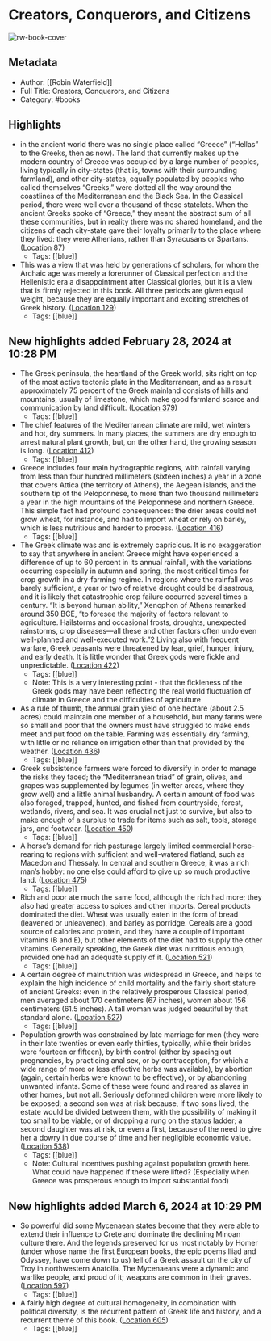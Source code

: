 # Creators, Conquerors, and Citizens

![rw-book-cover](https://m.media-amazon.com/images/I/816erVJx8yL._SY160.jpg)

## Metadata
- Author: [[Robin Waterfield]]
- Full Title: Creators, Conquerors, and Citizens
- Category: #books

## Highlights
- in the ancient world there was no single place called “Greece” (“Hellas” to the Greeks, then as now). The land that currently makes up the modern country of Greece was occupied by a large number of peoples, living typically in city-states (that is, towns with their surrounding farmland), and other city-states, equally populated by peoples who called themselves “Greeks,” were dotted all the way around the coastlines of the Mediterranean and the Black Sea. In the Classical period, there were well over a thousand of these statelets. When the ancient Greeks spoke of “Greece,” they meant the abstract sum of all these communities, but in reality there was no shared homeland, and the citizens of each city-state gave their loyalty primarily to the place where they lived: they were Athenians, rather than Syracusans or Spartans. ([Location 87](https://readwise.io/to_kindle?action=open&asin=B0787X7PRL&location=87))
    - Tags: [[blue]] 
- This was a view that was held by generations of scholars, for whom the Archaic age was merely a forerunner of Classical perfection and the Hellenistic era a disappointment after Classical glories, but it is a view that is firmly rejected in this book. All three periods are given equal weight, because they are equally important and exciting stretches of Greek history. ([Location 129](https://readwise.io/to_kindle?action=open&asin=B0787X7PRL&location=129))
    - Tags: [[blue]] 
## New highlights added February 28, 2024 at 10:28 PM
- The Greek peninsula, the heartland of the Greek world, sits right on top of the most active tectonic plate in the Mediterranean, and as a result approximately 75 percent of the Greek mainland consists of hills and mountains, usually of limestone, which make good farmland scarce and communication by land difficult. ([Location 379](https://readwise.io/to_kindle?action=open&asin=B0787X7PRL&location=379))
    - Tags: [[blue]] 
- The chief features of the Mediterranean climate are mild, wet winters and hot, dry summers. In many places, the summers are dry enough to arrest natural plant growth, but, on the other hand, the growing season is long. ([Location 412](https://readwise.io/to_kindle?action=open&asin=B0787X7PRL&location=412))
    - Tags: [[blue]] 
- Greece includes four main hydrographic regions, with rainfall varying from less than four hundred millimeters (sixteen inches) a year in a zone that covers Attica (the territory of Athens), the Aegean islands, and the southern tip of the Peloponnese, to more than two thousand millimeters a year in the high mountains of the Peloponnese and northern Greece. This simple fact had profound consequences: the drier areas could not grow wheat, for instance, and had to import wheat or rely on barley, which is less nutritious and harder to process. ([Location 416](https://readwise.io/to_kindle?action=open&asin=B0787X7PRL&location=416))
    - Tags: [[blue]] 
- The Greek climate was and is extremely capricious. It is no exaggeration to say that anywhere in ancient Greece might have experienced a difference of up to 60 percent in its annual rainfall, with the variations occurring especially in autumn and spring, the most critical times for crop growth in a dry-farming regime. In regions where the rainfall was barely sufficient, a year or two of relative drought could be disastrous, and it is likely that catastrophic crop failure occurred several times a century. “It is beyond human ability,” Xenophon of Athens remarked around 350 BCE, “to foresee the majority of factors relevant to agriculture. Hailstorms and occasional frosts, droughts, unexpected rainstorms, crop diseases—all these and other factors often undo even well-planned and well-executed work.”2 Living also with frequent warfare, Greek peasants were threatened by fear, grief, hunger, injury, and early death. It is little wonder that Greek gods were fickle and unpredictable. ([Location 422](https://readwise.io/to_kindle?action=open&asin=B0787X7PRL&location=422))
    - Tags: [[blue]] 
    - Note: This is a very interesting point - that the fickleness of the Greek gods may have been reflecting the real world fluctuation of climate in Greece and the difficulties of agriculture
- As a rule of thumb, the annual grain yield of one hectare (about 2.5 acres) could maintain one member of a household, but many farms were so small and poor that the owners must have struggled to make ends meet and put food on the table. Farming was essentially dry farming, with little or no reliance on irrigation other than that provided by the weather. ([Location 436](https://readwise.io/to_kindle?action=open&asin=B0787X7PRL&location=436))
    - Tags: [[blue]] 
- Greek subsistence farmers were forced to diversify in order to manage the risks they faced; the “Mediterranean triad” of grain, olives, and grapes was supplemented by legumes (in wetter areas, where they grow well) and a little animal husbandry. A certain amount of food was also foraged, trapped, hunted, and fished from countryside, forest, wetlands, rivers, and sea. It was crucial not just to survive, but also to make enough of a surplus to trade for items such as salt, tools, storage jars, and footwear. ([Location 450](https://readwise.io/to_kindle?action=open&asin=B0787X7PRL&location=450))
    - Tags: [[blue]] 
- A horse’s demand for rich pasturage largely limited commercial horse-rearing to regions with sufficient and well-watered flatland, such as Macedon and Thessaly. In central and southern Greece, it was a rich man’s hobby: no one else could afford to give up so much productive land. ([Location 475](https://readwise.io/to_kindle?action=open&asin=B0787X7PRL&location=475))
    - Tags: [[blue]] 
- Rich and poor ate much the same food, although the rich had more; they also had greater access to spices and other imports. Cereal products dominated the diet. Wheat was usually eaten in the form of bread (leavened or unleavened), and barley as porridge. Cereals are a good source of calories and protein, and they have a couple of important vitamins (B and E), but other elements of the diet had to supply the other vitamins. Generally speaking, the Greek diet was nutritious enough, provided one had an adequate supply of it. ([Location 521](https://readwise.io/to_kindle?action=open&asin=B0787X7PRL&location=521))
    - Tags: [[blue]] 
- A certain degree of malnutrition was widespread in Greece, and helps to explain the high incidence of child mortality and the fairly short stature of ancient Greeks: even in the relatively prosperous Classical period, men averaged about 170 centimeters (67 inches), women about 156 centimeters (61.5 inches). A tall woman was judged beautiful by that standard alone. ([Location 527](https://readwise.io/to_kindle?action=open&asin=B0787X7PRL&location=527))
    - Tags: [[blue]] 
- Population growth was constrained by late marriage for men (they were in their late twenties or even early thirties, typically, while their brides were fourteen or fifteen), by birth control (either by spacing out pregnancies, by practicing anal sex, or by contraception, for which a wide range of more or less effective herbs was available), by abortion (again, certain herbs were known to be effective), or by abandoning unwanted infants. Some of these were found and reared as slaves in other homes, but not all. Seriously deformed children were more likely to be exposed; a second son was at risk because, if two sons lived, the estate would be divided between them, with the possibility of making it too small to be viable, or of dropping a rung on the status ladder; a second daughter was at risk, or even a first, because of the need to give her a dowry in due course of time and her negligible economic value. ([Location 538](https://readwise.io/to_kindle?action=open&asin=B0787X7PRL&location=538))
    - Tags: [[blue]] 
    - Note: Cultural incentives pushing against population growth here. What could have happened if these were lifted? (Especially when Greece was prosperous enough to import substantial food)
## New highlights added March 6, 2024 at 10:29 PM
- So powerful did some Mycenaean states become that they were able to extend their influence to Crete and dominate the declining Minoan culture there. And the legends preserved for us most notably by Homer (under whose name the first European books, the epic poems Iliad and Odyssey, have come down to us) tell of a Greek assault on the city of Troy in northwestern Anatolia. The Mycenaeans were a dynamic and warlike people, and proud of it; weapons are common in their graves. ([Location 597](https://readwise.io/to_kindle?action=open&asin=B0787X7PRL&location=597))
    - Tags: [[blue]] 
- A fairly high degree of cultural homogeneity, in combination with political diversity, is the recurrent pattern of Greek life and history, and a recurrent theme of this book. ([Location 605](https://readwise.io/to_kindle?action=open&asin=B0787X7PRL&location=605))
    - Tags: [[blue]] 

